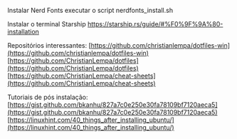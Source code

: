 
Instalar Nerd Fonts
executar o script nerdfonts_install.sh

Instalar o terminal Starship
https://starship.rs/guide/#%F0%9F%9A%80-installation

Repositórios interessantes:
[https://github.com/christianlempa/dotfiles-win](https://github.com/christianlempa/dotfiles-win)
[https://github.com/ChristianLempa/dotfiles](https://github.com/ChristianLempa/dotfiles)
[https://github.com/ChristianLempa/cheat-sheets](https://github.com/ChristianLempa/cheat-sheets)

Tutoriais de pós instalação:
[https://gist.github.com/bkanhu/827a7c0e250e30fa78109bf7120aeca5](https://gist.github.com/bkanhu/827a7c0e250e30fa78109bf7120aeca5)
[https://linuxhint.com/40_things_after_installing_ubuntu/](https://linuxhint.com/40_things_after_installing_ubuntu/)